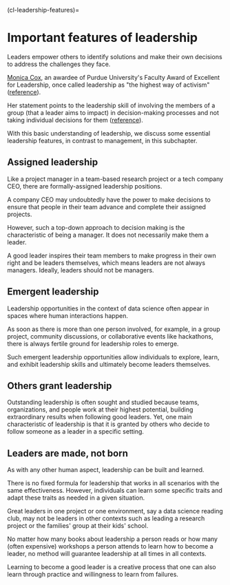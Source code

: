 (cl-leadership-features)=
# Important features of leadership

Leaders empower others to identify solutions and make their own decisions to address the challenges they face.

[Monica Cox](https://en.wikipedia.org/wiki/Monica_Cox), an awardee of Purdue University's Faculty Award of Excellent for Leadership, once called leadership as "the highest way of activism" ([reference](https://twitter.com/DrMonicaCox/status/1299346141386022913)).

Her statement points to the leadership skill of involving the members of a group (that a leader aims to impact) in decision-making processes and not taking individual decisions for them ([reference](https://www.management-issues.com/opinion/6087/the-leader-as-activist/#:~:text=But%20when%20they%20use%20constructive,in%2Da%2Dlifetime%20act.)).

With this basic understanding of leadership, we discuss some essential leadership features, in contrast to management, in this subchapter.

## Assigned leadership

Like a project manager in a team-based research project or a tech company CEO, there are formally-assigned leadership positions.

A company CEO may undoubtedly have the power to make decisions to ensure that people in their team advance and complete their assigned projects.
 
However, such a top-down approach to decision making is the characteristic of being a manager. It does not necessarily make them a leader. 

A good leader inspires their team members to make progress in their own right and be leaders themselves, which means leaders are not always managers. Ideally, leaders should not be managers.

## Emergent leadership

Leadership opportunities in the context of data science often appear in spaces where human interactions happen.

As soon as there is more than one person involved, for example, in a group project, community discussions, or collaborative events like hackathons, there is always fertile ground for leadership roles to emerge.

Such emergent leadership opportunities allow individuals to explore, learn, and exhibit leadership skills and ultimately become leaders themselves.

## Others grant leadership

Outstanding leadership is often sought and studied because teams, organizations, and people work at their highest potential, building extraordinary results when following good leaders.
Yet, one main characteristic of leadership is that it is granted by others who decide to follow someone as a leader in a specific setting.

## Leaders are made, not born

As with any other human aspect, leadership can be built and learned.

There is no fixed formula for leadership that works in all scenarios with the same effectiveness. However, individuals can learn some specific traits and adapt these traits as needed in a given situation.

Great leaders in one project or one environment, say a data science reading club, may not be leaders in other contexts such as leading a research project or the families' group at their kids' school.

No matter how many books about leadership a person reads or how many (often expensive) workshops a person attends to learn how to become a leader, no method will guarantee leadership at all times in all contexts.

Learning to become a good leader is a creative process that one can also learn through practice and willingness to learn from failures.

